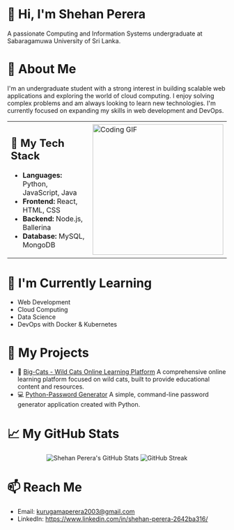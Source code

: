 # 👋 Hi, I'm Shehan Perera
A passionate Computing and Information Systems undergraduate at Sabaragamuwa University of Sri Lanka.

# 🚀 About Me
I'm an undergraduate student with a strong interest in building scalable web applications and exploring the world of cloud computing. I enjoy solving complex problems and am always looking to learn new technologies. I'm currently focused on expanding my skills in web development and DevOps.


<table>
  <tr>
    <td>
    <h2 font-size=50px>
        🔧 My Tech Stack
    </h2>
      <ul>
        <li><b>Languages:</b> Python, JavaScript, Java</li>
        <li><b>Frontend:</b> React, HTML, CSS</li>
        <li><b>Backend:</b> Node.js, Ballerina</li>
        <li><b>Database:</b> MySQL, MongoDB</li>
      </ul>
    </td>
    <td>
      <img src="https://raw.githubusercontent.com/Shehanruby-67523/Shehanruby-67523/refs/heads/main/Coding.gif" alt="Coding GIF" width=300px height=300px/>
    </td>
  </tr>
</table>


<!-- <div align="left">

# 🔧 My Tech Stack
- Languages: Python, JavaScript, Java
- Frontend: React, HTML, CSS
- Backend: Node.js, Ballerina
- Database: MySQL, MongoDB

<div align="right">
<img src="https://raw.githubusercontent.com/Shehanruby-67523/Shehanruby-67523/refs/heads/main/Coding.gif" alt="Coding GIF" width=300px height=300px/>
</div>
</div> -->

# 🧠 I'm Currently Learning
- Web Development
- Cloud Computing
- Data Science
- DevOps with Docker & Kubernetes

# 🔗 My Projects
- 🐅 [Big-Cats - Wild Cats Online Learning Platform](https://github.com/Shehanruby-67523/Big-Cats)
    A comprehensive online learning platform focused on wild cats, built to provide educational content and resources.
- 💻 [Python-Password Generator](https://github.com/Shehanruby-67523/python-password-generator)
    A simple, command-line password generator application created with Python.

# 📈 My GitHub Stats
<div align="center">
<img src="https://github-readme-stats.vercel.app/api?username=Shehanruby-67523&show_icons=true&theme=default&hide_border=true" alt="Shehan Perera's GitHub Stats" />
<img src="https://github-readme-streak-stats.herokuapp.com/?user=Shehanruby-67523&theme=default&hide_border=true" alt="GitHub Streak" />
</div>

# 📫 Reach Me
- Email: kurugamaperera2003@gmail.com
- LinkedIn: https://www.linkedin.com/in/shehan-perera-2642ba316/
